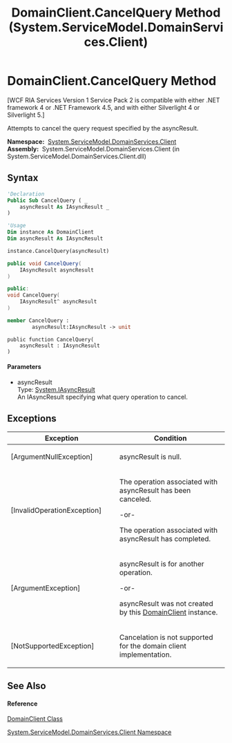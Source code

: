 ﻿---
title: DomainClient.CancelQuery Method  (System.ServiceModel.DomainServices.Client)
TOCTitle: CancelQuery Method
ms:assetid: M:System.ServiceModel.DomainServices.Client.DomainClient.CancelQuery(System.IAsyncResult)
ms:mtpsurl: https://msdn.microsoft.com/en-us/library/system.servicemodel.domainservices.client.domainclient.cancelquery(v=VS.91)
ms:contentKeyID: 28754934
ms.date: 01/27/2012
mtps_version: v=VS.91
f1_keywords:
- System.ServiceModel.DomainServices.Client.DomainClient.CancelQuery
dev_langs:
- CSharp
- JScript
- VB
- FSharp
- c++
api_location:
- System.ServiceModel.DomainServices.Client.dll
api_name:
- System.ServiceModel.DomainServices.Client.DomainClient.CancelQuery
api_type:
- Managed
topic_type:
- apiref
- kbSyntax
product_family_name: VS
ROBOTS: INDEX,FOLLOW
---

# DomainClient.CancelQuery Method

\[WCF RIA Services Version 1 Service Pack 2 is compatible with either .NET framework 4 or .NET Framework 4.5, and with either Silverlight 4 or Silverlight 5.\]

Attempts to cancel the query request specified by the asyncResult.

**Namespace:**  [System.ServiceModel.DomainServices.Client](ff422479\(v=vs.91\).md)  
**Assembly:**  System.ServiceModel.DomainServices.Client (in System.ServiceModel.DomainServices.Client.dll)

## Syntax

``` vb
'Declaration
Public Sub CancelQuery ( _
    asyncResult As IAsyncResult _
)
```

``` vb
'Usage
Dim instance As DomainClient
Dim asyncResult As IAsyncResult

instance.CancelQuery(asyncResult)
```

``` csharp
public void CancelQuery(
    IAsyncResult asyncResult
)
```

``` c++
public:
void CancelQuery(
    IAsyncResult^ asyncResult
)
```

``` fsharp
member CancelQuery : 
        asyncResult:IAsyncResult -> unit 
```

``` jscript
public function CancelQuery(
    asyncResult : IAsyncResult
)
```

#### Parameters

  - asyncResult  
    Type: [System.IAsyncResult](https://msdn.microsoft.com/en-us/library/ft8a6455)  
    An IAsyncResult specifying what query operation to cancel.  

## Exceptions

<table>
<colgroup>
<col style="width: 50%" />
<col style="width: 50%" />
</colgroup>
<thead>
<tr class="header">
<th>Exception</th>
<th>Condition</th>
</tr>
</thead>
<tbody>
<tr class="odd">
<td>[ArgumentNullException]</td>
<td><p>asyncResult is null.</p></td>
</tr>
<tr class="even">
<td>[InvalidOperationException]</td>
<td><p>The operation associated with asyncResult has been canceled.</p>
<p>-or-</p>
<p>The operation associated with asyncResult has completed.</p></td>
</tr>
<tr class="odd">
<td>[ArgumentException]</td>
<td><p>asyncResult is for another operation.</p>
<p>-or-</p>
<p>asyncResult was not created by this <a href="ff422792(v=vs.91).md">DomainClient</a> instance.</p></td>
</tr>
<tr class="even">
<td>[NotSupportedException]</td>
<td><p>Cancelation is not supported for the domain client implementation.</p></td>
</tr>
</tbody>
</table>

## See Also

#### Reference

[DomainClient Class](ff422792\(v=vs.91\).md)

[System.ServiceModel.DomainServices.Client Namespace](ff422479\(v=vs.91\).md)


